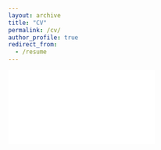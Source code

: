 ```yaml
---
layout: archive
title: "CV"
permalink: /cv/
author_profile: true
redirect_from:
  - /resume
---
```

<embed src="../files/Modular_Resume.pdf" type="application/pdf">




